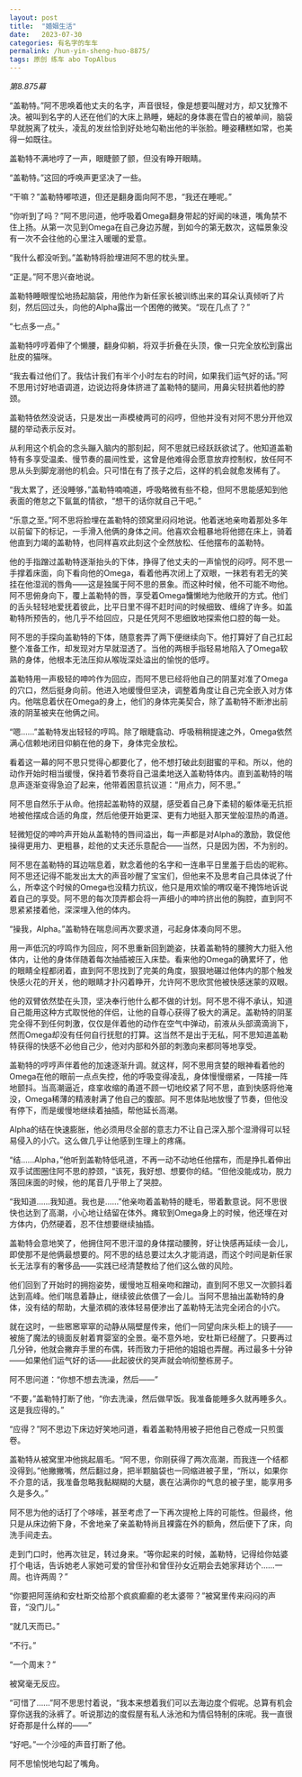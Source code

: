 ```yaml
---
layout: post
title:  "婚姻生活"
date:   2023-07-30
categories: 有名字的车车
permalink: /hun-yin-sheng-huo-8875/
tags: 原创 练车 abo TopAlbus
---
```



<em>第8.875幕</em>


“盖勒特。”阿不思唤着他丈夫的名字，声音很轻，像是想要叫醒对方，却又犹豫不决。被叫到名字的人还在他们的大床上熟睡，蜷起的身体裹在雪白的被单间，脑袋早就脱离了枕头，凌乱的发丝恰到好处地勾勒出他的半张脸。睡姿糟糕如常，也美得一如既往。

盖勒特不满地哼了一声，眼睫颤了颤，但没有睁开眼睛。

“盖勒特。”这回的呼唤声更坚决了一些。

“干嘛？”盖勒特嘟哝道，但还是翻身面向阿不思，“我还在睡呢。”

“你听到了吗？”阿不思问道，他呼吸着Omega翻身带起的好闻的味道，嘴角禁不住上扬。从第一次见到Omega在自己身边苏醒，到如今的第无数次，这幅景象没有一次不会往他的心里注入暖暖的爱意。

“我什么都没听到。”盖勒特将脸埋进阿不思的枕头里。

“正是。”阿不思兴奋地说。

盖勒特睡眼惺忪地扬起脑袋，用他作为新任家长被训练出来的耳朵认真倾听了片刻，然后回过头，向他的Alpha露出一个困倦的微笑。“现在几点了？”

“七点多一点。”

盖勒特哼哼着伸了个懒腰，翻身仰躺，将双手折叠在头顶，像一只完全放松到露出肚皮的猫咪。

“我去看过他们了。我估计我们有半个小时左右的时间，如果我们运气好的话。”阿不思用讨好地语调道，边说边将身体挤进了盖勒特的腿间，用鼻尖轻拱着他的脖颈。

盖勒特依然没说话，只是发出一声模棱两可的闷哼，但他并没有对阿不思分开他双腿的举动表示反对。

从利用这个机会的念头蹦入脑内的那刻起，阿不思就已经跃跃欲试了。他知道盖勒特有多享受温柔、慢节奏的晨间性爱，这曾是他难得会愿意放弃控制权，放任阿不思从头到脚宠溺他的机会。只可惜在有了孩子之后，这样的机会就愈发稀有了。

“我太累了，还没睡够，”盖勒特喃喃道，呼吸略微有些不稳，但阿不思能感知到他表面的倦怠之下氤氲的情欲，“想干的话你就自己干吧。”

“乐意之至。”阿不思将脸埋在盖勒特的颈窝里闷闷地说。他着迷地亲吻着那处多年以前留下的标记，一手滑入他俩的身体之间。他喜欢会粗暴地将他摁在床上，骑着他直到力竭的盖勒特，也同样喜欢此刻这个全然放松、任他摆布的盖勒特。

他的手指蹭过盖勒特逐渐抬头的下体，挣得了他丈夫的一声愉悦的闷哼。阿不思一手撑着床面，向下看向他的Omega，看着他再次闭上了双眼，一抹若有若无的笑挂在他湿润的唇角——这是独属于阿不思的景象。而这种时候，他不可能不吻他。阿不思俯身向下，覆上盖勒特的唇，享受着Omega慵懒地为他敞开的方式。他们的舌头轻轻地爱抚着彼此，比平日里不得不赶时间的时候细致、缠绵了许多。如盖勒特所预告的，他几乎不给回应，只是任凭阿不思细致地探索他口腔的每一处。

阿不思的手探向盖勒特的下体，随意套弄了两下便继续向下。他打算好了自己扛起整个准备工作，却发现对方早就湿透了。当他的两根手指轻易地陷入了Omega软熟的身体，他根本无法压抑从喉咙深处溢出的愉悦的低哼。

盖勒特用一声极轻的呻吟作为回应，而阿不思已经将他自己的阴茎对准了Omega的穴口，然后挺身向前。他进入地缓慢但坚决，调整着角度让自己完全嵌入对方体内。他喘息着伏在Omega的身上，他们的身体完美契合，除了盖勒特不断渗出前液的阴茎被夹在他俩之间。

“嗯……”盖勒特发出轻轻的哼鸣。除了眼睫翕动、呼吸稍稍提速之外，Omega依然满心信赖地闭目仰躺在他的身下，身体完全放松。

看着这一幕的阿不思只觉得心都要化了，他不想打破此刻甜蜜的平和。所以，他的动作开始时相当缓慢，保持着节奏将自己温柔地送入盖勒特体内。直到盖勒特的喘息声逐渐变得急迫了起来，他带着困意抗议道：“用点力，阿不思。”

阿不思自然乐于从命。他捞起盖勒特的双腿，感受着自己身下柔韧的躯体毫无抗拒地被他摆成合适的角度，然后他便开始更深、更有力地挺入那天堂般湿热的甬道。

轻微短促的呻吟声开始从盖勒特的唇间溢出，每一声都是对Alpha的激励，敦促他操得更用力、更粗暴，趁他的丈夫还乐意配合——当然，只是因为困，不为别的。

阿不思在盖勒特的耳边喘息着，默念着他的名字和一连串平日里羞于启齿的昵称。阿不思还记得不能发出太大的声音吵醒了宝宝们，但他来不及思考自己具体说了什么，所幸这个时候的Omega也没精力抗议，他只是用欢愉的喟叹毫不掩饰地诉说着自己的享受。阿不思的每次顶弄都会将一声细小的呻吟挤出他的胸腔，直到阿不思紧紧搂着他，深深埋入他的体内。

“操我，Alpha。”盖勒特在喘息间再次要求道，弓起身体凑向阿不思。

用一声低沉的哼鸣作为回应，阿不思重新回到跪姿，扶着盖勒特的腰胯大力挺入他体内，让他的身体伴随着每次抽插被压入床垫。看来他的Omega的确累坏了，他的眼睛全程都闭着，直到阿不思找到了完美的角度，狠狠地碾过他体内的那个触发快感火花的开关，他的眼睛才扑闪着睁开，允许阿不思欣赏他被快感迷蒙的双眼。

他的双臂依然垫在头顶，坚决奉行他什么都不做的计划。阿不思不得不承认，知道自己能用这种方式取悦他的伴侣，让他的自尊心获得了极大的满足。盖勒特的阴茎完全得不到任何刺激，仅仅是伴着他的动作在空气中弹动，前液从头部滴滴淌下，然而Omega却没有任何自行抚慰的打算。这当然不是出于无私，阿不思知道盖勒特获得的快感不必他自己少，他对内部和外部的刺激向来都同等地享受。

盖勒特的哼哼声伴着他的加速逐渐升调。就这样，阿不思用贪婪的眼神看着他的Omega在他的眼前一点点失控，他的呼吸变得凌乱，身体慢慢绷紧，一阵接一阵地颤抖。当高潮逼近，痉挛收缩的甬道不顾一切地绞紧了阿不思，直到快感将他淹没，Omega稀薄的精液射满了他自己的腹部。阿不思体贴地放慢了节奏，但他没有停下，而是缓慢地继续着抽插，帮他延长高潮。

Alpha的结在快速膨胀，他必须用尽全部的意志力不让自己深入那个湿滑得可以轻易侵入的小穴。这么做几乎让他感到生理上的疼痛。

“结……Alpha，”他听到盖勒特低吼道，不再一动不动地任他摆布，而是挣扎着伸出双手试图圈住阿不思的脖颈，“该死，我好想、想要你的结。“但他没能成功，脱力落回床面的时候，他的尾音几乎带上了哭腔。

“我知道……我知道。我也是……”他亲吻着盖勒特的睫毛，带着歉意说。阿不思很快也达到了高潮，小心地让结留在体外。瘫软到Omega身上的时候，他还埋在对方体内，仍然硬着，忍不住想要继续抽插。

盖勒特会意地笑了，他拥住阿不思汗湿的身体摆动腰胯，好让快感再延续一会儿，即使那不是他俩最想要的。阿不思的结总要过太久才能消退，而这个时间是新任家长无法享有的奢侈品——实践已经清楚教给了他们这么做的风险。

他们回到了开始时的拥抱姿势，缓慢地互相亲吻和蹭动，直到阿不思又一次颤抖着达到高峰。他们喘息着静止，继续彼此依偎了一会儿。当阿不思抽出盖勒特的身体，没有结的帮助，大量浓稠的液体轻易便渗出了盖勒特无法完全闭合的小穴。

就在这时，一些窸窸窣窣的动静从隔壁屋传来，他们一同望向床头柜上的镜子——被施了魔法的镜面反射着育婴室的全景。毫不意外地，安杜斯已经醒了。只要再过几分钟，他就会撇弃手里的布偶，转而致力于把他的姐姐也弄醒。再过最多十分钟——如果他们运气好的话——此起彼伏的哭声就会响彻整栋房子。

阿不思问道：“你想不想去洗澡，然后——”

“不要，”盖勒特打断了他，“你去洗澡，然后做早饭。我准备能睡多久就再睡多久。这是我应得的。”

“应得？”阿不思边下床边好笑地问道，看着盖勒特用被子把他自己卷成一只煎蛋卷。

盖勒特从被窝里冲他挑起眉毛。“阿不思，你刚获得了两次高潮，而我连一个结都没得到。”他撇撇嘴，然后翻过身，把半颗脑袋也一同缩进被子里，“所以，如果你不介意的话，我准备忽略我黏糊糊的大腿，裹在沾满你的气息的被子里，能享用多久是多久。”

阿不思为他的话打了个哆嗦，甚至考虑了一下再次提枪上阵的可能性。但最终，他只是从床边俯下身，不舍地亲了亲盖勒特尚且裸露在外的额角，然后便下了床，向洗手间走去。

走到门口时，他再次驻足，转过身来。“等你起来的时候，盖勒特，记得给你姑婆打个电话，告诉她老人家她可爱的曾侄孙和曾侄孙女近期会去她家拜访个……一周。也许两周？”

“你要把阿莲纳和安杜斯交给那个疯疯癫癫的老太婆带？”被窝里传来闷闷的声音，“没门儿。”

“就几天而已。”

“不行。”

“一个周末？”

被窝毫无反应。

“可惜了……”阿不思思忖着说，“我本来想着我们可以去海边度个假呢。总算有机会穿你送我的泳裤了。听说那边的度假屋有私人泳池和为情侣特制的床呢。我一直很好奇那是什么样的——”

“好吧。”一个沙哑的声音打断了他。

阿不思愉悦地勾起了嘴角。





